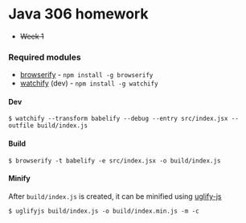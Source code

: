 # Java 306 homework
* ~~Week 1~~

### Required modules
* [browserify] - `npm install -g browserify`
* [watchify][] (dev) - `npm install -g watchify`

#### Dev
`$ watchify --transform babelify --debug --entry src/index.jsx --outfile build/index.js`

#### Build
`$ browserify -t babelify -e src/index.jsx -o build/index.js`

#### Minify
After `build/index.js` is created, it can be minified using [uglify-js]

`$ uglifyjs build/index.js -o build/index.min.js -m -c`

[browserify]: http://browserify.org/
[watchify]: https://github.com/substack/watchify
[uglify-js]: https://github.com/mishoo/UglifyJS2
